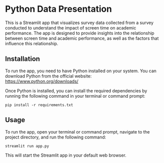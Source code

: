 # Python Data Presentation

This is a Streamlit app that visualizes survey data collected from a survey conducted to understand the impact of screen time on academic performance. The app is designed to provide insights into the relationship between screen time and academic performance, as well as the factors that influence this relationship.

## Installation

To run the app, you need to have Python installed on your system. You can download Python from the official website: https://www.python.org/downloads/

Once Python is installed, you can install the required dependencies by running the following command in your terminal or command prompt:

```
pip install -r requirements.txt
```

## Usage

To run the app, open your terminal or command prompt, navigate to the project directory, and run the following command:

```
streamlit run app.py
```

This will start the Streamlit app in your default web browser.